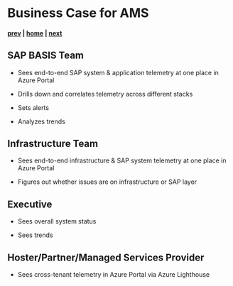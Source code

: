 # Business Case for AMS

#### [prev](./azuremonitor.md) | [home](./introduction.md)  | [next](./amsarchitecture.md)


## SAP BASIS Team

* Sees end-to-end SAP system & application telemetry at one place in Azure Portal​

* Drills down and correlates telemetry across different stacks​

* Sets alerts

* Analyzes trends



## Infrastructure Team

* Sees end-to-end infrastructure & SAP system telemetry at one place in Azure Portal​

* Figures out whether issues are on infrastructure or SAP layer​



## Executive

* Sees overall system status

* Sees trends



## Hoster/Partner/Managed Services Provider

* Sees cross-tenant telemetry in Azure Portal via Azure Lighthouse
